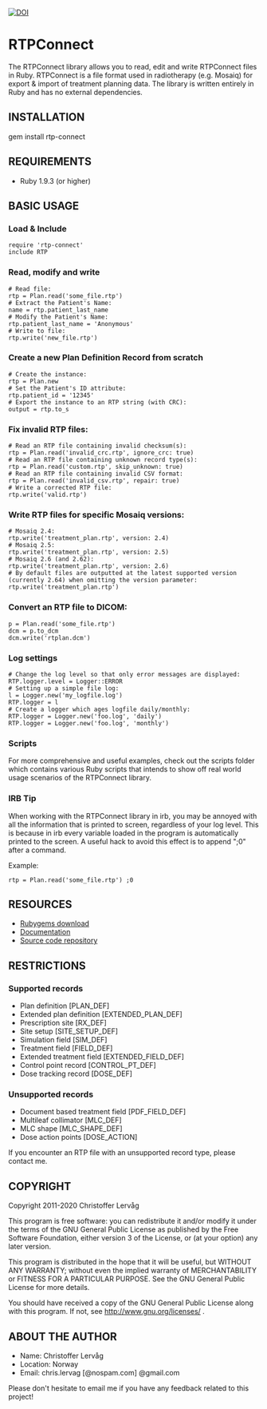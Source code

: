 [![DOI](https://zenodo.org/badge/doi/10.5281/zenodo.11752.png)](http://dx.doi.org/10.5281/zenodo.11752)

# RTPConnect

The RTPConnect library allows you to read, edit and write RTPConnect files in Ruby.
RTPConnect is a file format used in radiotherapy (e.g. Mosaiq) for export & import
of treatment planning data. The library is written entirely in Ruby and has no
external dependencies.


## INSTALLATION

  gem install rtp-connect


## REQUIREMENTS

* Ruby 1.9.3 (or higher)


## BASIC USAGE

### Load & Include

    require 'rtp-connect'
    include RTP

### Read, modify and write

    # Read file:
    rtp = Plan.read('some_file.rtp')
    # Extract the Patient's Name:
    name = rtp.patient_last_name
    # Modify the Patient's Name:
    rtp.patient_last_name = 'Anonymous'
    # Write to file:
    rtp.write('new_file.rtp')

### Create a new Plan Definition Record from scratch

    # Create the instance:
    rtp = Plan.new
    # Set the Patient's ID attribute:
    rtp.patient_id = '12345'
    # Export the instance to an RTP string (with CRC):
    output = rtp.to_s

### Fix invalid RTP files:

    # Read an RTP file containing invalid checksum(s):
    rtp = Plan.read('invalid_crc.rtp', ignore_crc: true)
    # Read an RTP file containing unknown record type(s):
    rtp = Plan.read('custom.rtp', skip_unknown: true)
    # Read an RTP file containing invalid CSV format:
    rtp = Plan.read('invalid_csv.rtp', repair: true)
    # Write a corrected RTP file:
    rtp.write('valid.rtp')

### Write RTP files for specific Mosaiq versions:

    # Mosaiq 2.4:
    rtp.write('treatment_plan.rtp', version: 2.4)
    # Mosaiq 2.5:
    rtp.write('treatment_plan.rtp', version: 2.5)
    # Mosaiq 2.6 (and 2.62):
    rtp.write('treatment_plan.rtp', version: 2.6)
    # By default files are outputted at the latest supported version (currently 2.64) when omitting the version parameter:
    rtp.write('treatment_plan.rtp')

### Convert an RTP file to DICOM:

    p = Plan.read('some_file.rtp')
    dcm = p.to_dcm
    dcm.write('rtplan.dcm')

### Log settings

    # Change the log level so that only error messages are displayed:
    RTP.logger.level = Logger::ERROR
    # Setting up a simple file log:
    l = Logger.new('my_logfile.log')
    RTP.logger = l
    # Create a logger which ages logfile daily/monthly:
    RTP.logger = Logger.new('foo.log', 'daily')
    RTP.logger = Logger.new('foo.log', 'monthly')

### Scripts

For more comprehensive and useful examples, check out the scripts folder
which contains various Ruby scripts that intends to show off real world
usage scenarios of the RTPConnect library.

### IRB Tip

When working with the RTPConnect library in irb, you may be annoyed with all
the information that is printed to screen, regardless of your log level.
This is because in irb every variable loaded in the program is
automatically printed to the screen. A useful hack to avoid this effect is
to append ";0" after a command.

Example:

    rtp = Plan.read('some_file.rtp') ;0


## RESOURCES

* [Rubygems download](https://rubygems.org/gems/rtp-connect)
* [Documentation](http://rubydoc.info/gems/rtp-connect/frames)
* [Source code repository](https://github.com/dicom/rtp-connect)


## RESTRICTIONS

### Supported records

* Plan definition [PLAN_DEF]
* Extended plan definition [EXTENDED_PLAN_DEF]
* Prescription site [RX_DEF]
* Site setup [SITE_SETUP_DEF]
* Simulation field [SIM_DEF]
* Treatment field [FIELD_DEF]
* Extended treatment field [EXTENDED_FIELD_DEF]
* Control point record [CONTROL_PT_DEF]
* Dose tracking record [DOSE_DEF]

### Unsupported records

* Document based treatment field [PDF_FIELD_DEF]
* Multileaf collimator [MLC_DEF]
* MLC shape [MLC_SHAPE_DEF]
* Dose action points [DOSE_ACTION]

If you encounter an RTP file with an unsupported record type, please contact me.


## COPYRIGHT

Copyright 2011-2020 Christoffer Lervåg

This program is free software: you can redistribute it and/or modify
it under the terms of the GNU General Public License as published by
the Free Software Foundation, either version 3 of the License, or
(at your option) any later version.

This program is distributed in the hope that it will be useful,
but WITHOUT ANY WARRANTY; without even the implied warranty of
MERCHANTABILITY or FITNESS FOR A PARTICULAR PURPOSE.  See the
GNU General Public License for more details.

You should have received a copy of the GNU General Public License
along with this program.  If not, see http://www.gnu.org/licenses/ .


## ABOUT THE AUTHOR

* Name: Christoffer Lervåg
* Location: Norway
* Email: chris.lervag [@nospam.com] @gmail.com

Please don't hesitate to email me if you have any feedback related to this project!